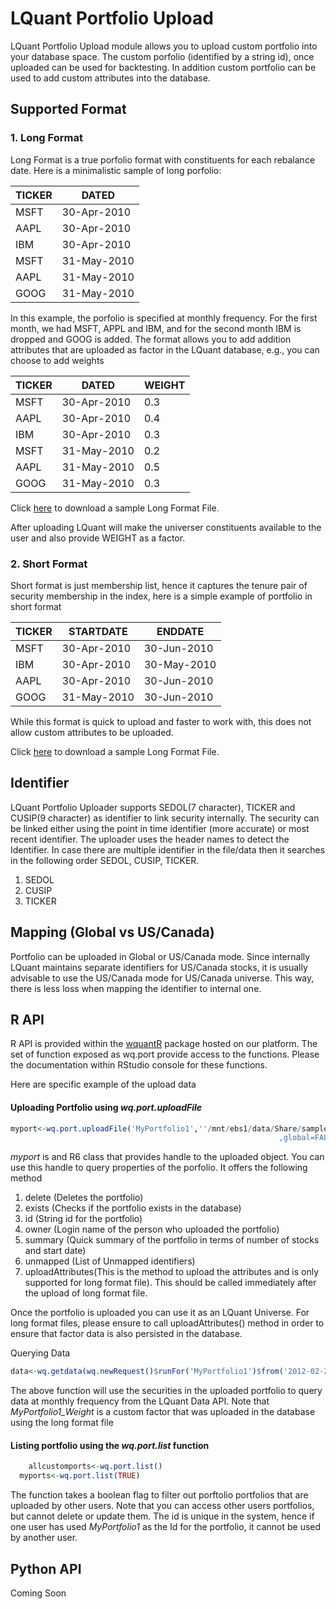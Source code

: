 # LQuant Portfolio Upload 



LQuant Portfolio Upload module allows you to upload custom portfolio into your database space. The custom porfolio (identified by a string id), once uploaded can be used for backtesting. In addition custom portfolio can be used to add custom attributes into the database. 





## **Supported Format**

### 1. Long Format
	
Long Format is a true porfolio format with constituents for each rebalance date. Here is a minimalistic sample of long porfolio:

|TICKER|DATED|
|------|-----|
|MSFT|30-Apr-2010|
|AAPL|30-Apr-2010|
|IBM|30-Apr-2010|
|MSFT|31-May-2010|
|AAPL|31-May-2010|
|GOOG|31-May-2010|


In this example, the porfolio is specified at monthly frequency. For the first month, we had MSFT, APPL and IBM, and for the second month IBM is dropped and GOOG is added. The  format allows you to add addition attributes that are uploaded as factor in the LQuant database, e.g., you can choose to add weights 

|TICKER|DATED|WEIGHT|
|------|-----|------|
|MSFT|30-Apr-2010|0.3|
|AAPL|30-Apr-2010|0.4|
|IBM|30-Apr-2010|0.3|
|MSFT|31-May-2010|0.2|
|AAPL|31-May-2010|0.5|
|GOOG|31-May-2010|0.3|

Click [here]() to download a sample Long Format File. 

After uploading LQuant will make the universer constituents available to the user and also provide WEIGHT as a factor. 

### 2. Short Format

Short format is just membership list, hence it captures the tenure pair of security membership in the index, here is a simple example of portfolio in short format

|TICKER|STARTDATE|ENDDATE|
|------|---------|--------|
|MSFT|30-Apr-2010|30-Jun-2010|
|IBM |30-Apr-2010|30-May-2010|
|AAPL|30-Apr-2010|30-Jun-2010|
|GOOG|31-May-2010|30-Jun-2010|

While this format is quick to upload and faster to work with, this does not allow custom attributes to be uploaded. 

Click [here]() to download a sample Long Format File. 

## Identifier

LQuant Portfolio Uploader supports SEDOL(7 character), TICKER and CUSIP(9 character) as identifier to link security internally. The security can be linked either using the point in time identifier (more accurate) or most recent identifier. The uploader uses the header names to detect the Identifier. In case there are multiple identifier in the file/data then it searches in the following order SEDOL, CUSIP, TICKER. 

1. SEDOL
2. CUSIP
3. TICKER



## Mapping (Global vs US/Canada)
Portfolio can be uploaded in Global or US/Canada mode. Since internally LQuant maintains separate identifiers for US/Canada stocks, it is usually advisable to use the US/Canada mode for US/Canada universe. This way, there is less loss when mapping the identifier to internal one. 


## R API

R API is provided within the [wquantR](https://github.com/wolferesearch/docs/blob/master/r-api/wquantR.pdf) package hosted on our platform. The set of function exposed as wq.port provide access to the functions. Please the documentation within RStudio console for these functions. 

Here are specific example of the upload data


#### Uploading Portfolio using *wq.port.uploadFile*

```R
myport<-wq.port.uploadFile('MyPortfolio1',''/mnt/ebs1/data/Share/sample/LongPort.csv',
															,global=FALSE,pitId=FALSE,shortFormat=FALSE)
```
*myport* is and R6 class that provides handle to the uploaded object. You can use this handle to query properties of the porfolio. It offers the following method

1. delete (Deletes the portfolio)
2. exists (Checks if the portfolio exists in the database)
3. id     (String id for the portfolio)
4. owner  (Login name of the person who uploaded the portfolio)
5. summary (Quick summary of the portfolio in terms of number of stocks and start date)
6. unmapped (List of Unmapped identifiers)
7. uploadAttributes(This is the method to upload the attributes and is only supported for long format file). This should be called immediately after the upload of long format file. 


Once the portfolio is uploaded you can use it as an LQuant Universe. For long format files, please ensure to call uploadAttributes() method in order to ensure that factor data is also persisted in the database. 

Querying Data

```R
data<-wq.getdata(wq.newRequest()$runFor('MyPortfolio1')$from('2012-02-28')$to('2017-02-28')$at('1m')$a('IN_MyPortfolio1')$a('MyPortfolio1_Weight')$a('PRCCD'))
```

The above function will use the securities in the uploaded portfolio to query data at monthly frequency from the LQuant Data API. Note that *MyPortfolio1_Weight* is a custom factor that was uploaded in the database using the long format file


#### Listing portfolio using the *wq.port.list* function

```R
	allcustomports<-wq.port.list()
  myports<-wq.port.list(TRUE)
```

The function takes a boolean flag to filter out porftolio portfolios that are uploaded by other users. Note that you can access other users portfolios, but cannot delete or update them. The id is unique in the system, hence if one user has used *MyPortfolio1* as the Id for the portfolio, it cannot be used by another user. 


## Python API
Coming Soon


 





